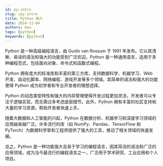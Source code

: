 ```yaml
---
id: py-intro
slug: /py-intro
title: Python 简介
date: 2024-11-04
authors: Hoo
tags: [python]
keywords: [python]
---
```


Python 是一种高级编程语言，由 Guido van Rossum 于 1991 年发布。它以其清晰、易读的语法和强大的功能受到广泛欢迎。Python 是一种通用语言，适用于多种编程范式，包括面向对象、命令式和函数式编程。

Python 拥有庞大的标准库和丰富的第三方库，支持数据科学、机器学习、Web 开发、自动化脚本、网络编程、游戏开发等多个领域。其简单的语法和强大的功能使得 Python 成为初学者和专业开发者的理想选择。

Python 的动态类型特性和强大的内存管理使得开发过程更加灵活，开发者可以专注于逻辑实现，而无需过多考虑底层细节。此外，Python 拥有丰富的社区支持和大量的学习资源，帮助开发者快速上手。

随着大数据和人工智能的兴起，Python 在数据分析、机器学习和深度学习领域的应用越来越广泛。许多流行的库（如 NumPy、Pandas、TensorFlow 和 PyTorch）为数据科学家和工程师提供了强大的工具，推动了相关领域的快速发展。

总之，Python 是一种功能强大且易于学习的编程语言，因其简洁的语法和广泛的应用领域，成为当今最流行的编程语言之一，广泛用于学术研究、工业应用和个人项目。

